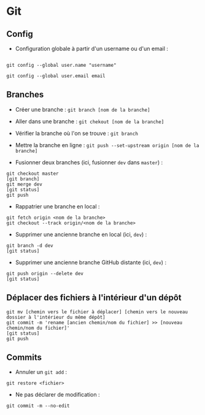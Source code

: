# Git

## Config

  * Configuration globale à partir d'un username ou d'un email :
```Git

git config --global user.name "username"

git config --global user.email email
```

## Branches
  * Créer une branche : ```git branch [nom de la branche]```

  * Aller dans une branche : ```git chekout [nom de la branche]```

  * Vérifier la branche où l'on se trouve : ```git branch```

  * Mettre la branche en ligne : ```git push --set-upstream origin [nom de la branche]```

  * Fusionner deux branches (ici, fusionner ```dev``` dans ```master```) :
  ```Git
  git checkout master
  [git branch]
  git merge dev
  [git status]
  git push
```

  * Rappatrier une branche en local :
  ```Git
  git fetch origin <nom de la branche>
  git checkout --track origin/<nom de la branche>
  ```

  * Supprimer une ancienne branche en local (ici, ```dev```) :
  ```Git
  git branch -d dev
  [git status]
  ```

  * Supprimer une ancienne branche GitHub distante (ici, ```dev```) :
  ```Git
  git push origin --delete dev
  [git status]
  ```

## Déplacer des fichiers à l'intérieur d'un dépôt
```Git
git mv [chemin vers le fichier à déplacer] [chemin vers le nouveau dossier à l'intérieur du même dépôt]
git commit -m 'rename [ancien chemin/nom du fichier] >> [nouveau chemin/nom du fichier]'
[git status]
git push
```

## Commits

  * Annuler un `git add` :
```Git
git restore <fichier>
```

  * Ne pas déclarer de modification :
```Git
git commit -m --no-edit
```
